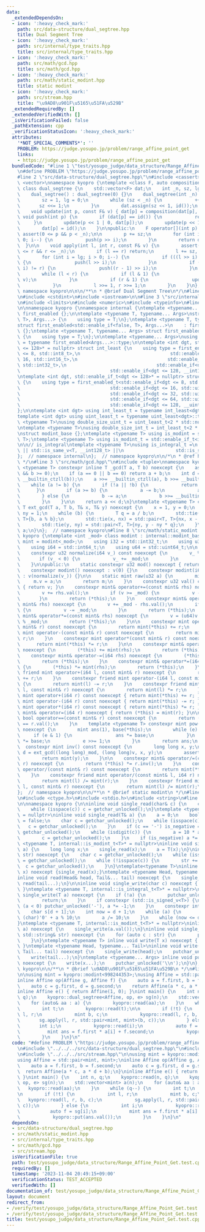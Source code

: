 ```yaml
---
data:
  _extendedDependsOn:
  - icon: ':heavy_check_mark:'
    path: src/data-structure/dual_segtree.hpp
    title: Dual Segment Tree
  - icon: ':heavy_check_mark:'
    path: src/internal/type_traits.hpp
    title: src/internal/type_traits.hpp
  - icon: ':heavy_check_mark:'
    path: src/math/gcd.hpp
    title: src/math/gcd.hpp
  - icon: ':heavy_check_mark:'
    path: src/math/static_modint.hpp
    title: static modint
  - icon: ':heavy_check_mark:'
    path: src/stream.hpp
    title: "\u9AD8\u901F\u5165\u51FA\u529B"
  _extendedRequiredBy: []
  _extendedVerifiedWith: []
  _isVerificationFailed: false
  _pathExtension: cpp
  _verificationStatusIcon: ':heavy_check_mark:'
  attributes:
    '*NOT_SPECIAL_COMMENTS*': ''
    PROBLEM: https://judge.yosupo.jp/problem/range_affine_point_get
    links:
    - https://judge.yosupo.jp/problem/range_affine_point_get
  bundledCode: "#line 1 \"test/yosupo_judge/data_structure/Range_Affine_Point_Get.test.cpp\"\
    \n#define PROBLEM \"https://judge.yosupo.jp/problem/range_affine_point_get\"\n\
    #line 2 \"src/data-structure/dual_segtree.hpp\"\n#include <cassert>\n#include\
    \ <vector>\nnamespace kyopro {\ntemplate <class F, auto composition, auto id>\
    \ class dual_segtree {\n    std::vector<F> dat;\n    int _n, sz, lg;\n\npublic:\n\
    \    dual_segtree() : dual_segtree(0) {}\n    dual_segtree(int _n) : _n(_n) {\n\
    \        sz = 1, lg = 0;\n        while (sz < _n) {\n            ++lg;\n     \
    \       sz <<= 1;\n        }\n        dat.assign(sz << 1, id());\n    }\n\nprivate:\n\
    \    void update(int p, const F& v) { dat[p] = composition(dat[p], v); }\n   \
    \ void push(int p) {\n        if (dat[p] == id()) {\n            return;\n   \
    \     }\n        update(p << 1 | 0, dat[p]);\n        update(p << 1 | 1, dat[p]);\n\
    \        dat[p] = id();\n    }\n\npublic:\n    F operator[](int p) {\n       \
    \ assert(0 <= p && p < _n);\n\n        p += sz;\n        for (int i = lg; i >\
    \ 0; i--) {\n            push(p >> i);\n        }\n        return dat[p];\n  \
    \  }\n\n    void apply(int l, int r, const F& v) {\n        assert(0 <= l && l\
    \ <= r && r <= _n);\n        if (l == r) return;\n        l += sz, r += sz;\n\
    \        for (int i = lg; i > 0; i--) {\n            if (((l >> i) << i) != l)\
    \ {\n                push(l >> i);\n            }\n            if (((r >> i) <<\
    \ i) != r) {\n                push((r - 1) >> i);\n            }\n        }\n\
    \        while (l < r) {\n            if (l & 1) {\n                update(l++,\
    \ v);\n            }\n            if (r & 1) {\n                update(--r, v);\n\
    \            }\n            l >>= 1, r >>= 1;\n        }\n    }\n};\n\n};  //\
    \ namespace kyopro\n\n\n/**\n * @brief Dual Segment Tree\n*/\n#line 3 \"src/math/static_modint.hpp\"\
    \n#include <cstdint>\n#include <iostream>\n\n#line 3 \"src/internal/type_traits.hpp\"\
    \n#include <limits>\n#include <numeric>\n#include <typeinfo>\n#line 7 \"src/internal/type_traits.hpp\"\
    \n\nnamespace kyopro {\nnamespace internal {\ntemplate <typename... Args> struct\
    \ first_enabled {};\n\ntemplate <typename T, typename... Args>\nstruct first_enabled<std::enable_if<true,\
    \ T>, Args...> {\n    using type = T;\n};\ntemplate <typename T, typename... Args>\n\
    struct first_enabled<std::enable_if<false, T>, Args...>\n    : first_enabled<Args...>\
    \ {};\ntemplate <typename T, typename... Args> struct first_enabled<T, Args...>\
    \ {\n    using type = T;\n};\n\ntemplate <typename... Args>\nusing first_enabled_t\
    \ = typename first_enabled<Args...>::type;\n\ntemplate <int dgt, std::enable_if_t<dgt\
    \ <= 128>* = nullptr> struct int_least {\n    using type = first_enabled_t<std::enable_if<dgt\
    \ <= 8, std::int8_t>,\n                                 std::enable_if<dgt <=\
    \ 16, std::int16_t>,\n                                 std::enable_if<dgt <= 32,\
    \ std::int32_t>,\n                                 std::enable_if<dgt <= 64, std::int64_t>,\n\
    \                                 std::enable_if<dgt <= 128, __int128_t>>;\n};\n\
    \ntemplate <int dgt, std::enable_if_t<dgt <= 128>* = nullptr> struct uint_least\
    \ {\n    using type = first_enabled_t<std::enable_if<dgt <= 8, std::uint8_t>,\n\
    \                                 std::enable_if<dgt <= 16, std::uint16_t>,\n\
    \                                 std::enable_if<dgt <= 32, std::uint32_t>,\n\
    \                                 std::enable_if<dgt <= 64, std::uint64_t>,\n\
    \                                 std::enable_if<dgt <= 128, __uint128_t>>;\n\
    };\n\ntemplate <int dgt> using int_least_t = typename int_least<dgt>::type;\n\
    template <int dgt> using uint_least_t = typename uint_least<dgt>::type;\n\ntemplate\
    \ <typename T>\nusing double_size_uint_t = uint_least_t<2 * std::numeric_limits<T>::digits>;\n\
    \ntemplate <typename T>\nusing double_size_int_t = int_least_t<2 * std::numeric_limits<T>::digits>;\n\
    \nstruct modint_base {};\ntemplate <typename T> using is_modint = std::is_base_of<modint_base,\
    \ T>;\ntemplate <typename T> using is_modint_t = std::enable_if_t<is_modint<T>::value>;\n\
    \n\n// is_integral\ntemplate <typename T>\nusing is_integral_t =\n    std::enable_if_t<std::is_integral_v<T>\
    \ || std::is_same_v<T, __int128_t> ||\n                   std::is_same_v<T, __uint128_t>>;\n\
    };  // namespace internal\n};  // namespace kyopro\n\n/*\n * @ref https://qiita.com/kazatsuyu/items/f8c3b304e7f8b35263d8\n\
    \ */\n#line 3 \"src/math/gcd.hpp\"\n#include <tuple>\nnamespace kyopro {\ntemplate\
    \ <typename T> constexpr inline T _gcd(T a, T b) noexcept {\n    assert(a >= 0\
    \ && b >= 0);\n    if (a == 0 || b == 0) return a + b;\n    int d = std::min<T>(__builtin_ctzll(a),\
    \ __builtin_ctzll(b));\n    a >>= __builtin_ctzll(a), b >>= __builtin_ctzll(b);\n\
    \    while (a != b) {\n        if (!a || !b) {\n            return a + b;\n  \
    \      }\n        if (a >= b) {\n            a -= b;\n            a >>= __builtin_ctzll(a);\n\
    \        } else {\n            b -= a;\n            b >>= __builtin_ctzll(b);\n\
    \        }\n    }\n\n    return a << d;\n}\ntemplate <typename T> constexpr inline\
    \ T ext_gcd(T a, T b, T& x, T& y) noexcept {\n    x = 1, y = 0;\n    T nx = 0,\
    \ ny = 1;\n    while (b) {\n        T q = a / b;\n        std::tie(a, b) = std::pair<T,\
    \ T>{b, a % b};\n        std::tie(x, nx) = std::pair<T, T>{nx, x - nx * q};\n\
    \        std::tie(y, ny) = std::pair<T, T>{ny, y - ny * q};\n    }\n    return\
    \ a;\n}\n};  // namespace kyopro\n#line 8 \"src/math/static_modint.hpp\"\nnamespace\
    \ kyopro {\ntemplate <int _mod> class modint : internal::modint_base {\n    using\
    \ mint = modint<_mod>;\n    using i32 = std::int32_t;\n    using u32 = std::uint32_t;\n\
    \    using i64 = std::int64_t;\n    using u64 = std::uint64_t;\n\n    u32 v;\n\
    \    constexpr u32 normalize(i64 v_) const noexcept {\n        v_ %= _mod;\n \
    \       if (v_ < 0) {\n            v_ += _mod;\n        }\n        return v_;\n\
    \    }\n\npublic:\n    static constexpr u32 mod() noexcept { return _mod; }\n\
    \    constexpr modint() noexcept : v(0) {}\n    constexpr modint(i64 v_) noexcept\
    \ : v(normalize(v_)) {}\n\n    static mint raw(u32 a) {\n        mint m;\n   \
    \     m.v = a;\n        return m;\n    }\n    constexpr u32 val() const noexcept\
    \ { return v; }\n    constexpr mint& operator+=(const mint& rhs) noexcept {\n\
    \        v += rhs.val();\n        if (v >= _mod) {\n            v -= _mod;\n \
    \       }\n        return (*this);\n    }\n    constexpr mint& operator-=(const\
    \ mint& rhs) noexcept {\n        v += _mod - rhs.val();\n        if (v >= _mod)\
    \ {\n            v -= _mod;\n        }\n        return (*this);\n    }\n    constexpr\
    \ mint& operator*=(const mint& rhs) noexcept {\n        v = (u64)v * rhs.val()\
    \ % _mod;\n        return (*this);\n    }\n\n    constexpr mint operator+(const\
    \ mint& r) const noexcept {\n        return mint(*this) += r;\n    }\n    constexpr\
    \ mint operator-(const mint& r) const noexcept {\n        return mint(*this) -=\
    \ r;\n    }\n    constexpr mint operator*(const mint& r) const noexcept {\n  \
    \      return mint(*this) *= r;\n    }\n\n    constexpr mint& operator+=(i64 rhs)\
    \ noexcept {\n        (*this) += mint(rhs);\n        return (*this);\n    }\n\
    \    constexpr mint& operator-=(i64 rhs) noexcept {\n        (*this) -= mint(rhs);\n\
    \        return (*this);\n    }\n    constexpr mint& operator*=(i64 rhs) noexcept\
    \ {\n        (*this) *= mint(rhs);\n        return (*this);\n    }\n    constexpr\
    \ friend mint operator+(i64 l, const mint& r) noexcept {\n        return mint(l)\
    \ += r;\n    }\n    constexpr friend mint operator-(i64 l, const mint& r) noexcept\
    \ {\n        return mint(l) -= r;\n    }\n    constexpr friend mint operator*(i64\
    \ l, const mint& r) noexcept {\n        return mint(l) *= r;\n    }\n\n    constexpr\
    \ mint operator+(i64 r) const noexcept { return mint(*this) += r; }\n    constexpr\
    \ mint operator-(i64 r) const noexcept { return mint(*this) -= r; }\n    constexpr\
    \ mint operator*(i64 r) const noexcept { return mint(*this) *= r; }\n\n    constexpr\
    \ mint& operator=(i64 r) noexcept { return (*this) = mint(r); }\n\n    constexpr\
    \ bool operator==(const mint& r) const noexcept {\n        return (*this).val()\
    \ == r.val();\n    }\n    template <typename T> constexpr mint pow(T e) const\
    \ noexcept {\n        mint ans(1), base(*this);\n        while (e) {\n       \
    \     if (e & 1) {\n                ans *= base;\n            }\n            base\
    \ *= base;\n            e >>= 1;\n        }\n        return ans;\n    }\n\n  \
    \  constexpr mint inv() const noexcept {\n        long long x, y;\n        auto\
    \ d = ext_gcd((long long)_mod, (long long)v, x, y);\n        assert(d == 1);\n\
    \        return mint(y);\n    }\n\n    constexpr mint& operator/=(const mint&\
    \ r) noexcept {\n        return (*this) *= r.inv();\n    }\n    constexpr mint\
    \ operator/(const mint& r) const noexcept {\n        return mint(*this) *= r.inv();\n\
    \    }\n    constexpr friend mint operator/(const mint& l, i64 r) noexcept {\n\
    \        return mint(l) /= mint(r);\n    }\n    constexpr friend mint operator/(i64\
    \ l, const mint& r) noexcept {\n        return mint(l) /= mint(r);\n    }\n};\n\
    };  // namespace kyopro\n\n/**\n * @brief static modint\n */\n#line 2 \"src/stream.hpp\"\
    \n#include <ctype.h>\n#include <stdio.h>\n#include <string>\n#line 6 \"src/stream.hpp\"\
    \n\nnamespace kyopro {\n\ninline void single_read(char& c) {\n    c = getchar_unlocked();\n\
    \    while (isspace(c)) c = getchar_unlocked();\n}\ntemplate <typename T, internal::is_integral_t<T>*\
    \ = nullptr>\ninline void single_read(T& a) {\n    a = 0;\n    bool is_negative\
    \ = false;\n    char c = getchar_unlocked();\n    while (isspace(c)) {\n     \
    \   c = getchar_unlocked();\n    }\n    if (c == '-') is_negative = true, c =\
    \ getchar_unlocked();\n    while (isdigit(c)) {\n        a = 10 * a + (c - '0');\n\
    \        c = getchar_unlocked();\n    }\n    if (is_negative) a *= -1;\n}\ntemplate\
    \ <typename T, internal::is_modint_t<T>* = nullptr>\ninline void single_read(T&\
    \ a) {\n    long long x;\n    single_read(x);\n    a = T(x);\n}\ninline void single_read(std::string&\
    \ str) noexcept {\n    char c = getchar_unlocked();\n    while (isspace(c)) c\
    \ = getchar_unlocked();\n    while (!isspace(c)) {\n        str += c;\n      \
    \  c = getchar_unlocked();\n    }\n}\ntemplate<typename T>\ninline void read(T&\
    \ x) noexcept {single_read(x);}\ntemplate <typename Head, typename... Tail>\n\
    inline void read(Head& head, Tail&... tail) noexcept {\n    single_read(head),\
    \ read(tail...);\n}\n\ninline void single_write(char c) noexcept { putchar_unlocked(c);\
    \ }\ntemplate <typename T, internal::is_integral_t<T>* = nullptr>\ninline void\
    \ single_write(T a) noexcept {\n    if (!a) {\n        putchar_unlocked('0');\n\
    \        return;\n    }\n    if constexpr (std::is_signed_v<T>) {\n        if\
    \ (a < 0) putchar_unlocked('-'), a *= -1;\n    }\n    constexpr int d = std::numeric_limits<T>::digits10;\n\
    \    char s[d + 1];\n    int now = d + 1;\n    while (a) {\n        s[--now] =\
    \ (char)'0' + a % 10;\n        a /= 10;\n    }\n    while (now <= d) putchar_unlocked(s[now++]);\n\
    }\ntemplate <typename T, internal::is_modint_t<T>* = nullptr>\ninline void single_write(T\
    \ a) noexcept {\n    single_write(a.val());\n}\ninline void single_write(const\
    \ std::string& str) noexcept {\n    for (auto c : str) {\n        putchar_unlocked(c);\n\
    \    }\n}\ntemplate <typename T> inline void write(T x) noexcept { single_write(x);\
    \ }\ntemplate <typename Head, typename... Tail>\ninline void write(Head head,\
    \ Tail... tail) noexcept {\n    single_write(head);\n    putchar_unlocked(' ');\n\
    \    write(tail...);\n}\ntemplate <typename... Args> inline void put(Args... x)\
    \ noexcept {\n    write(x...);\n    putchar_unlocked('\\n');\n}\n};  // namespace\
    \ kyopro\n\n/**\n * @brief \u9AD8\u901F\u5165\u51FA\u529B\n */\n#line 5 \"test/yosupo_judge/data_structure/Range_Affine_Point_Get.test.cpp\"\
    \n\nusing mint = kyopro::modint<998244353>;\nusing Affine = std::pair<mint, mint>;\n\
    inline Affine op(Affine g, Affine f) {\n    auto a = f.first, b = f.second;\n\
    \    auto c = g.first, d = g.second;\n    return Affine(a * c, a * d + b);\n}\n\
    inline Affine e() { return Affine(1, 0); }\nint main() {\n    int n, q;\n    kyopro::read(n,\
    \ q);\n    kyopro::dual_segtree<Affine, op, e> sg(n);\n    std::vector<mint> a(n);\n\
    \    for (auto& aa : a) {\n        kyopro::read(aa);\n    }\n    while (q--) {\n\
    \        int t;\n        kyopro::read(t);\n\n        if (!t) {\n            int\
    \ l, r;\n            mint b, c;\n            kyopro::read(l, r, b, c);\n     \
    \       sg.apply(l, r, std::pair<mint, mint>(b, c));\n        } else {\n     \
    \       int i;\n            kyopro::read(i);\n            auto f = sg[i];\n  \
    \          mint ans = f.first * a[i] + f.second;\n            kyopro::put(ans.val());\n\
    \        }\n    }\n}\n"
  code: "#define PROBLEM \"https://judge.yosupo.jp/problem/range_affine_point_get\"\
    \n#include \"../../../src/data-structure/dual_segtree.hpp\"\n#include \"../../../src/math/static_modint.hpp\"\
    \n#include \"../../../src/stream.hpp\"\n\nusing mint = kyopro::modint<998244353>;\n\
    using Affine = std::pair<mint, mint>;\ninline Affine op(Affine g, Affine f) {\n\
    \    auto a = f.first, b = f.second;\n    auto c = g.first, d = g.second;\n  \
    \  return Affine(a * c, a * d + b);\n}\ninline Affine e() { return Affine(1, 0);\
    \ }\nint main() {\n    int n, q;\n    kyopro::read(n, q);\n    kyopro::dual_segtree<Affine,\
    \ op, e> sg(n);\n    std::vector<mint> a(n);\n    for (auto& aa : a) {\n     \
    \   kyopro::read(aa);\n    }\n    while (q--) {\n        int t;\n        kyopro::read(t);\n\
    \n        if (!t) {\n            int l, r;\n            mint b, c;\n         \
    \   kyopro::read(l, r, b, c);\n            sg.apply(l, r, std::pair<mint, mint>(b,\
    \ c));\n        } else {\n            int i;\n            kyopro::read(i);\n \
    \           auto f = sg[i];\n            mint ans = f.first * a[i] + f.second;\n\
    \            kyopro::put(ans.val());\n        }\n    }\n}\n"
  dependsOn:
  - src/data-structure/dual_segtree.hpp
  - src/math/static_modint.hpp
  - src/internal/type_traits.hpp
  - src/math/gcd.hpp
  - src/stream.hpp
  isVerificationFile: true
  path: test/yosupo_judge/data_structure/Range_Affine_Point_Get.test.cpp
  requiredBy: []
  timestamp: '2023-11-04 20:49:15+09:00'
  verificationStatus: TEST_ACCEPTED
  verifiedWith: []
documentation_of: test/yosupo_judge/data_structure/Range_Affine_Point_Get.test.cpp
layout: document
redirect_from:
- /verify/test/yosupo_judge/data_structure/Range_Affine_Point_Get.test.cpp
- /verify/test/yosupo_judge/data_structure/Range_Affine_Point_Get.test.cpp.html
title: test/yosupo_judge/data_structure/Range_Affine_Point_Get.test.cpp
---
```

